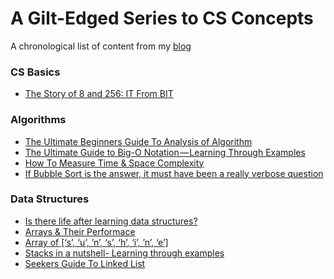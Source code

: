 # A Gilt-Edged Series to CS Concepts
A chronological list of content from my [blog](https://jshilpa.com/)

### CS Basics
- [The Story of 8 and 256: IT From BIT](https://jshilpa.com/the-story-of-8-and-256-it-from-bit/)

### Algorithms
 - [The Ultimate Beginners Guide To Analysis of Algorithm](https://jshilpa.com/the-ultimate-beginners-guide-to-analysis-of-algorithm/)
 - [The Ultimate Guide to Big-O Notation — Learning Through Examples](https://jshilpa.com/the-ultimate-guide-to-big-o-notation-learning-through-examples/)
 - [How To Measure Time & Space Complexity](http://toolsqa.com/data-structures/big-o-notation/)
 - [If Bubble Sort is the answer, it must have been a really verbose question](https://jshilpa.com/bubbleology%E2%80%8A-%E2%80%8Athe-study-of-bubble-sort/)
 
### Data Structures
- [Is there life after learning data structures?](https://jshilpa.com/is-there-life-after-learning-data-structures/)
- [Arrays & Their Performace](http://toolsqa.com/data-structures/array-in-programming/)
- [Array of [‘s’, ‘u’, ’n’, ‘s’, ‘h’, ‘i’, ’n’, ‘e’]](https://jshilpa.com/array-of-s-u-n-s-h-i-n-e/)
- [Stacks in a nutshell- Learning through examples](https://jshilpa.com/stacks-in-a-nutshell-learning-through-examples/)
- [Seekers Guide To Linked List](https://jshilpa.com/seekers-guide-to-linked-list/)


